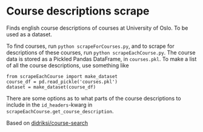 # Course descriptions scrape

Finds english course descriptions of courses at University of Oslo. To be used as a dataset.

To find courses, run `python scrapeForCourses.py`, and to scrape for descriptions of these courses, run `python scrapeEachCourse.py`. The course data is stored as a Pickled Pandas DataFrame, in `courses.pkl`. To make a list of all the course descriptions, use something like  
```
from scrapeEachCourse import make_dataset
course_df = pd.read_pickle('courses.pkl')
dataset = make_dataset(course_df)
```

There are some options as to what parts of the course descriptions to include in the `id_headers`-kwarg in `scrapeEachCourse.get_course_description`.

Based on [didriksi/course-search](https://github.com/didriksi/course-search)
